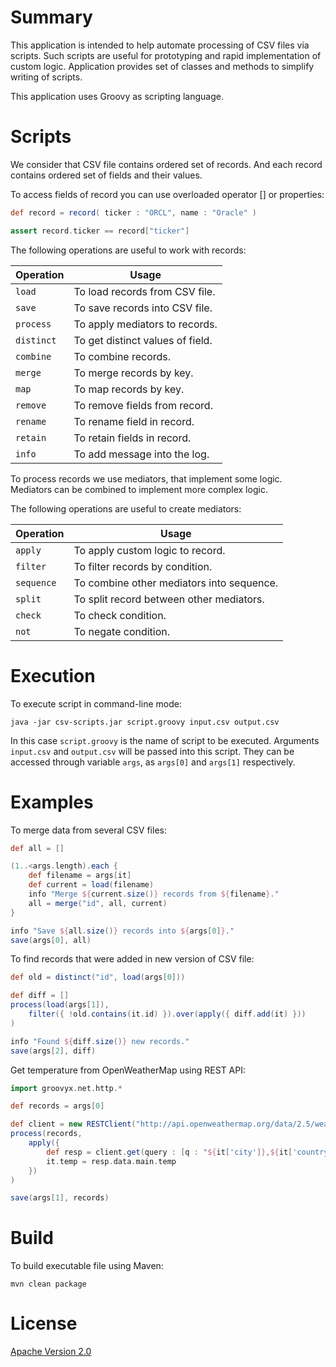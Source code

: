 # Summary

This application is intended to help automate processing of CSV files via scripts.
Such scripts are useful for prototyping and rapid implementation of custom logic.
Application provides set of classes and methods to simplify writing of scripts.

This application uses Groovy as scripting language.

# Scripts

We consider that CSV file contains ordered set of records.
And each record contains ordered set of fields and their values.

To access fields of record you can use overloaded operator [] or properties:

```groovy
def record = record( ticker : "ORCL", name : "Oracle" )

assert record.ticker == record["ticker"]
```

The following operations are useful to work with records:

Operation   | Usage
------------|---------------------------------
`load`      | To load records from CSV file.
`save`      | To save records into CSV file.
`process`   | To apply mediators to records.
`distinct`  | To get distinct values of field.
`combine`   | To combine records.
`merge`     | To merge records by key.
`map`       | To map records by key.
`remove`    | To remove fields from record.
`rename`    | To rename field in record.
`retain`    | To retain fields in record.
`info`      | To add message into the log.

To process records we use mediators, that implement some logic.
Mediators can be combined to implement more complex logic.

The following operations are useful to create mediators:

Operation   | Usage
------------|------------------------------------------
`apply`     | To apply custom logic to record.
`filter`    | To filter records by condition.
`sequence`  | To combine other mediators into sequence.
`split`     | To split record between other mediators.
`check`     | To check condition.
`not`       | To negate condition.

# Execution

To execute script in command-line mode:

```
java -jar csv-scripts.jar script.groovy input.csv output.csv
```

In this case `script.groovy` is the name of script to be executed.
Arguments `input.csv` and `output.csv` will be passed into this script.
They can be accessed through variable `args`, as `args[0]` and `args[1]` respectively.

# Examples

To merge data from several CSV files:

```groovy
def all = []

(1..<args.length).each {
    def filename = args[it]
    def current = load(filename)
    info "Merge ${current.size()} records from ${filename}."
    all = merge("id", all, current)
}

info "Save ${all.size()} records into ${args[0]}."
save(args[0], all)
```

To find records that were added in new version of CSV file:

```groovy
def old = distinct("id", load(args[0]))

def diff = []
process(load(args[1]),
    filter({ !old.contains(it.id) }).over(apply({ diff.add(it) }))
)

info "Found ${diff.size()} new records."
save(args[2], diff)
```

Get temperature from OpenWeatherMap using REST API:

```groovy
import groovyx.net.http.*

def records = args[0]

def client = new RESTClient("http://api.openweathermap.org/data/2.5/weather")
process(records,
    apply({
        def resp = client.get(query : [q : "${it['city']},${it['country']}", units : "metric"])
        it.temp = resp.data.main.temp
    })
)

save(args[1], records)
```

# Build

To build executable file using Maven:

```
mvn clean package
```

# License

[Apache Version 2.0](http://www.apache.org/licenses/LICENSE-2.0.html)
